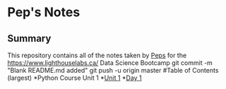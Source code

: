 # Pep's Notes
## Summary
This repository contains all of the notes taken by [Peps](https://github.com/perpetualokafor) for the https://www.lighthouselabs.ca/ Data Science Bootcamp
git commit -m "Blank README.md added"
git push -u origin master
#Table of Contents (largest)
*Python Course
    Unit 1
*[Unit 1](/Unit_1)
    *[Day 1](/Unit_1/Day_1)
